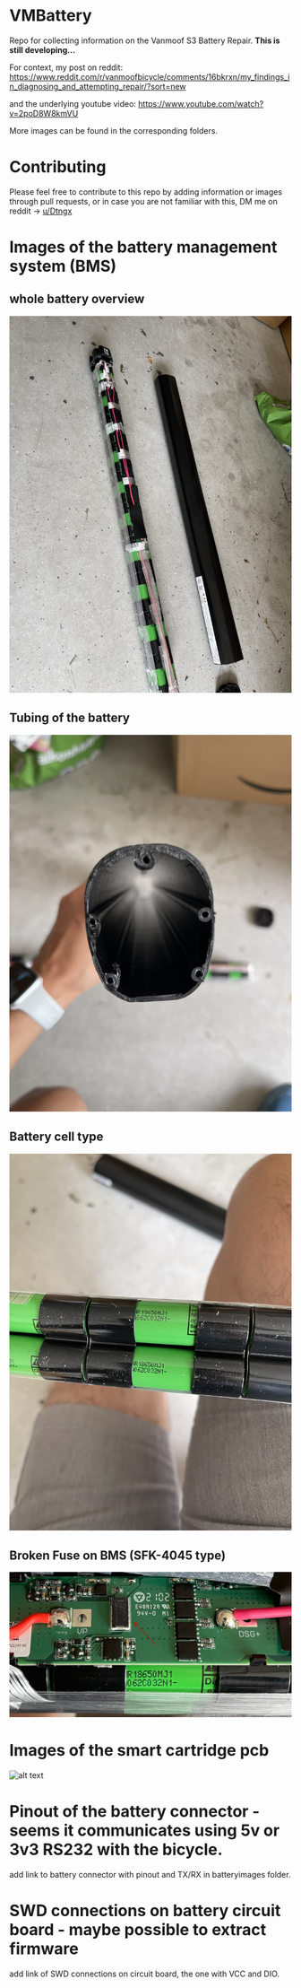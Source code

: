 # VMBattery
Repo for collecting information on the Vanmoof S3 Battery Repair.
**This is still developing...**

For context, my post on reddit:
https://www.reddit.com/r/vanmoofbicycle/comments/16bkrxn/my_findings_in_diagnosing_and_attempting_repair/?sort=new

and the underlying youtube video:
https://www.youtube.com/watch?v=2poD8W8kmVU

More images can be found in the corresponding folders.

# Contributing
Please feel free to contribute to this repo by adding information or images through pull requests, or in case you are not familiar with this, DM me on reddit -> [u/Dtngx](https://www.reddit.com/user/Dtngx)

# Images of the battery management system (BMS)
## whole battery overview
![alt text](https://github.com/dtngx/VMBattery/blob/main/batteryImages/wholeBatteryModule_low.JPG?raw=true)
## Tubing of the battery
![alt text](https://github.com/dtngx/VMBattery/blob/main/batteryImages/batteryTube_low.JPG?raw=true)
## Battery cell type
![alt text](https://github.com/dtngx/VMBattery/blob/main/batteryImages/cellType18650MJ1_low.JPG?raw=true)
## Broken Fuse on BMS (SFK-4045 type)
![alt text](https://github.com/dtngx/VMBattery/blob/main/batteryImages/originalBrokenFuse_low.jpg?raw=true)

# Images of the smart cartridge pcb
![alt text](https://github.com/dtngx/VMBattery/blob/main/cartridgeImages/pcbOverview_stichedPano_high.jpg?raw=true)

# Pinout of the battery connector - seems it communicates using 5v or 3v3 RS232 with the bicycle.

 <TODO> add link to battery connector with pinout and TX/RX in batteryimages folder.

# SWD connections on battery circuit board - maybe possible to extract firmware

<TODO> add link of SWD connections on circuit board, the one with VCC and DIO.
